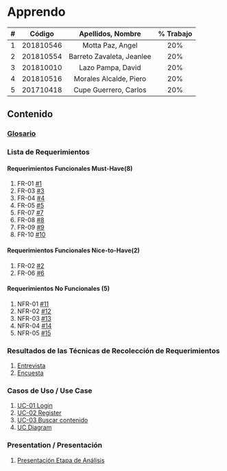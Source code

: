 # Apprendo

|  **#** | **Código** | **Apellidos, Nombre** | **% Trabajo** |
| :---: | :---: | :---: | :---: |
|  1 | 201810546 | Motta Paz, Angel | 20% |
|  2 | 201810554 | Barreto Zavaleta, Jeanlee | 20% |
|  3 | 201810010 | Lazo Pampa, David | 20% |
|  4 | 201810516 | Morales Alcalde, Piero | 20% |
|  5 | 201710418 | Cupe Guerrero, Carlos | 20% |

## Contenido
### [Glosario](docs/glossary.md)
### Lista de Requerimientos 
#### Requerimientos Funcionales Must-Have(8)
1. FR-01 [#1](/../../issues/1)
2. FR-03 [#3](/../../issues/3)
3. FR-04 [#4](/../../issues/4)
4. FR-05 [#5](/../../issues/5)
5. FR-07 [#7](/../../issues/7)
6. FR-08 [#8](/../../issues/8)
7. FR-09 [#9](/../../issues/9)
8. FR-10 [#10](/../../issues/10)

#### Requerimientos Funcionales Nice-to-Have(2)
1. FR-02 [#2](/../../issues/2)
2. FR-06 [#6](/../../issues/6)

#### Requerimientos No Funcionales (5)
1. NFR-01 [#11](/../../issues/11)
2. NFR-02 [#12](/../../issues/12)
3. NFR-03 [#13](/../../issues/13)
4. NFR-04 [#14](/../../issues/14)
5. NFR-05 [#15](/../../issues/15)


### Resultados de las Técnicas de Recolección de Requerimientos
1. [Entrevista](docs/analysis/entrevista.md)
2. [Encuesta](docs/analysis/encuesta.md)

### Casos de Uso / Use Case
1. [UC-01 Login](docs/analysis/UC01.md)
2. [UC-02 Register](docs/analysis/UC02.md)
3. [UC-03 Buscar contenido](docs/analysis/UC03.md)
4. [UC Diagram](docs/analysis/UC_Diagram.md)

### Presentation / Presentación
1. [Presentación Etapa de Análisis](docs/analysis/presentation.pdf)
